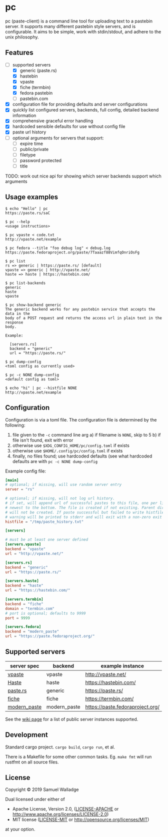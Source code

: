# pc

pc (paste-client) is a command line tool for uploading text to a pastebin
server. It supports many different pastebin style servers, and is configurable.
It aims to be simple, work with stdin/stdout, and adhere to the unix
philosophy.


## Features

- [ ] supported servers
  - [X] generic (paste.rs)
  - [X] hastebin
  - [X] vpaste
  - [X] fiche (termbin)
  - [X] fedora pastebin
  - [ ] pastebin.com
- [X] configuration file for providing defaults and server configurations
- [X] quickly list configured servers, backends, full config, detailed backend
  information
- [X] comprehensive graceful error handling
- [X] hardcoded sensible defaults for use without config file
- [X] paste url history
- [ ] optional arguments for servers that support:
  - [ ] expire time
  - [ ] public/private
  - [ ] filetype
  - [ ] password protected
  - [ ] title

TODO: work out nice api for showing which server backends support which
arguments

## Usage examples

```
$ echo "Hello" | pc
https://paste.rs/saC

$ pc --help
<usage instructions>

$ pc vpaste < code.txt
http://vpaste.net/example

$ pc fedora --title "foo debug log" < debug.log
https://paste.fedoraproject.org/paste/7Taaazf88VimfqOnriOsFg

$ pc list
rs => generic | https://paste.rs/ [default]
vpaste => generic | http://vpaste.net/
haste => haste | https://hastebin.com/

$ pc list-backends
generic
haste
vpaste

$ pc show-backend generic
The generic backend works for any pastebin service that accepts the data in the
body of a POST request and returns the access url in plain text in the response
body.

Example:

  [servers.rs]
  backend = "generic"
  url = "https://paste.rs/"

$ pc dump-config
<toml config as currently used>

$ pc -c NONE dump-config
<default config as toml>

$ echo "hi" | pc --histfile NONE
http://vpaste.net/example
```

## Configuration

Configuration is via a toml file. The configuration file is determined by the
following:

1. file given to the `-c` command line arg
  a) if filename is `NONE`, skip to 5
  b) if file isn't found, exit with error
2. otherwise use `$XDG_CONFIG_HOME/pc/config.toml` if exists
3. otherwise use `$HOME/.config/pc/config.toml` if exists
5. finally, no files found; use hardcoded defaults (see what hardcoded defaults
   are with `pc -c NONE dump-config`


Example config file:

```toml
[main]
# optional; if missing, will use random server entry
server = "rs"

# optional; if missing, will not log url history.
# if set, will append url of successful pastes to this file, one per line,
# newest to the bottom. The file is created if not existing. Parent directories
# will not be created. If paste successful but failed to write histfile, a
# warning will be printed to stderr and will exit with a non-zero exit code.
histfile = "/tmp/paste_history.txt"

[servers]

# must be at least one server defined
[servers.vpaste]
backend = "vpaste"
url = "http://vpaste.net/"

[servers.rs]
backend = "generic"
url = "https://paste.rs/"

[servers.haste]
backend = "haste"
url = "https://hastebin.com/"

[servers.termbin]
backend = "fiche"
domain = "termbin.com"
# port is optional; defaults to 9999
port = 9999

[servers.fedora]
backend = "modern_paste"
url = "https://paste.fedoraproject.org/"
```

## Supported servers

| server spec                                             | backend      | example instance                 |
| ------                                                  | -------      | ---------------                  |
| [vpaste](http://pileus.org/tools/vpaste)                | vpaste       | http://vpaste.net/               |
| [Haste](https://github.com/seejohnrun/haste-server)     | haste        | https://hastebin.com/            |
| [paste.rs](https://paste.rs/web)                        | generic      | https://paste.rs/                |
| [fiche](https://github.com/solusipse/fiche)             | fiche        | https://termbin.com/             |
| [modern_paste](https://github.com/LINKIWI/modern-paste) | modern_paste | https://paste.fedoraproject.org/ |

See the [wiki page](https://github.com/swalladge/pc/wiki/server-list) for a list of public server instances supported.

## Development

Standard cargo project. `cargo build`, `cargo run`, et al.

There is a Makefile for some other common tasks. Eg. `make fmt` will run
rustfmt on all source files.


## License

Copyright © 2019 Samuel Walladge

Dual licensed under either of

* Apache License, Version 2.0, ([LICENSE-APACHE](LICENSE-APACHE) or http://www.apache.org/licenses/LICENSE-2.0)
* MIT license ([LICENSE-MIT](LICENSE-MIT) or http://opensource.org/licenses/MIT)

at your option.
